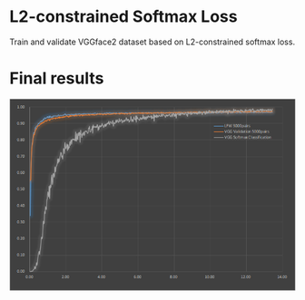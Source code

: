 # L2-constrained Softmax Loss
Train and validate VGGface2 dataset based on L2-constrained softmax loss.

# Final results
![Alt text]( ./LFW.png "Accuracy")
